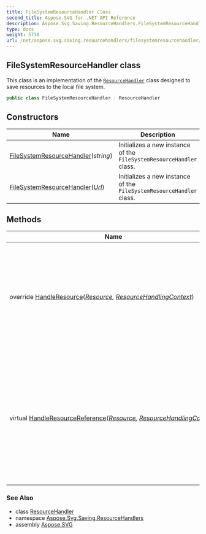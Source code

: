 ```yaml
---
title: FileSystemResourceHandler Class
second_title: Aspose.SVG for .NET API Reference
description: Aspose.Svg.Saving.ResourceHandlers.FileSystemResourceHandler class. This class is an implementation of the ResourceHandler class designed to save resources to the local file system
type: docs
weight: 5730
url: /net/aspose.svg.saving.resourcehandlers/filesystemresourcehandler/
---
```

## FileSystemResourceHandler class

This class is an implementation of the [`ResourceHandler`](../resourcehandler/) class designed to save resources to the local file system.

```csharp
public class FileSystemResourceHandler : ResourceHandler
```

## Constructors

| Name | Description |
| --- | --- |
| [FileSystemResourceHandler](filesystemresourcehandler/#constructor_1)(*string*) | Initializes a new instance of the `FileSystemResourceHandler` class. |
| [FileSystemResourceHandler](filesystemresourcehandler/#constructor)(*[Url](../../aspose.svg/url/)*) | Initializes a new instance of the `FileSystemResourceHandler` class. |

## Methods

| Name | Description |
| --- | --- |
| override [HandleResource](../../aspose.svg.saving.resourcehandlers/filesystemresourcehandler/handleresource/)(*[Resource](../../aspose.svg.saving/resource/), [ResourceHandlingContext](../../aspose.svg.saving/resourcehandlingcontext/)*) | This method is responsible for handling the resource. In it you can save the [`Resource`](../../aspose.svg.saving/resource/) to the stream or embed it into the parent resource. |
| virtual [HandleResourceReference](../../aspose.svg.saving.resourcehandlers/resourcehandler/handleresourcereference/)(*[Resource](../../aspose.svg.saving/resource/), [ResourceHandlingContext](../../aspose.svg.saving/resourcehandlingcontext/)*) | This method is responsible for handling the resource reference. In this method, you can set what the reference to the resource being handled will look like. |

### See Also

* class [ResourceHandler](../resourcehandler/)
* namespace [Aspose.Svg.Saving.ResourceHandlers](../../aspose.svg.saving.resourcehandlers/)
* assembly [Aspose.SVG](../../)

